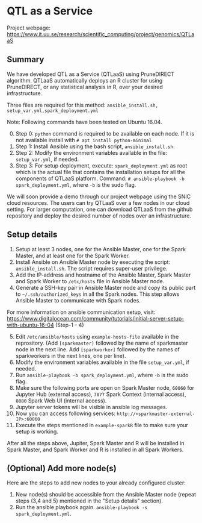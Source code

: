 # QTL as a Service

Project webpage: https://www.it.uu.se/research/scientific_computing/project/genomics/QTLaaS

## Summary
We have developed QTL as a Service (QTLaaS) using PruneDIRECT algorithm. QTLaaS automatically deploys an R cluster for using PruneDIRECT, or any statistical analysis in R, over your desired infrastructure.
 
Three files are required for this method: `ansible_install.sh, setup_var.yml,spark_deployment.yml`

Note: Following commands have been tested on Ubuntu 16.04.  

0. Step 0: `python` command is required to be available on each node. If it is not available install with `# apt install python-minimal`   
1. Step 1: Install Ansible using the bash script, `ansible_install.sh`.
2. Step 2: Modify the environment variables available in the file: `setup_var.yml`, if needed.
3. Step 3: For setup deployment, execute: `spark_deployment.yml` as root which is the actual file that contains the installation setups for all the components of QTLaaS platform. Command: `# ansible-playbook -b spark_deployment.yml`, where `-b` is the sudo flag. 

We will soon provide a demo through our project webpage using the SNIC cloud resources. The users can try QTLaaS over a few nodes in our cloud setting. For larger computation, one can download QTLaaS from the github repository and deploy the desired number of nodes over an infrastructure.

## Setup details

1. Setup at least 3 nodes, one for the Ansible Master, one for the Spark Master, and at least one for the Spark Worker. 
2. Install Ansible on Ansible Master node by executing the script: `ansible_install.sh`. The script requires super-user privilege. 
3. Add the IP-address and hostname of the Ansible Master, Spark Master and Spark Worker to 
`/etc/hosts`
file in Ansible Master node.
4. Generate a SSH-key pair in Ansible Master node and copy its public part to `~/.ssh/authorized_keys` in all the Spark nodes. This step allows Ansible Master to communicate with Spark nodes. 

For more information on ansible communication setup, visit: https://www.digitalocean.com/community/tutorials/initial-server-setup-with-ubuntu-16-04 (Step-1 - 4)

5. Edit `/etc/ansible/hosts` using `example-hosts-file` available in the reprository. (Add `[sparkmaster]` followed by the name of sparkmaster node in the next line. Add `[sparkworker]` followed by the names of sparkworkers in the next lines, one per line).
6. Modify the environment variables available in the file `setup_var.yml`, if needed.
7. Run `ansible-playbook -b spark_deployment.yml`, where `-b` is the sudo flag.
8. Make sure the following ports are open on Spark Master node, `60060` for Jupyter Hub (external access), `7077` Spark Context (internal access), `8080` Spark Web UI (internal access).
9. Jupyter server tokens will be visible in ansible log messages.
10. Now you can access following services: 
`http://<sparkmaster-external-IP>:60060`
11. Execute the steps mentioned in `example-sparkR` file to make sure your setup is working. 

After all the steps above, Jupiter, Spark Master and R will be installed in Spark Master, and Spark Worker and R is installed in all Spark Workers.

## (Optional) Add more node(s)

Here are the steps to add new nodes to your already configured cluster:

1. New node(s) should be accessible from the Ansible Master node (repeat steps (3,4 and 5) mentioned in the "Setup details" section).    
2. Run the ansible playbook again. `ansible-playbook -s spark_deployment.yml`.
